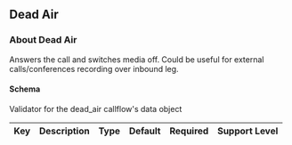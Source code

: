 ## Dead Air

### About Dead Air

Answers the call and switches media off. Could be useful for external calls/conferences recording over inbound leg.

#### Schema

Validator for the dead_air callflow's data object



Key | Description | Type | Default | Required | Support Level
--- | ----------- | ---- | ------- | -------- | -------------



